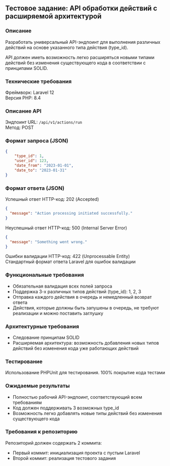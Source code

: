 ## Тестовое задание: API обработки действий с расширяемой архитектурой

### Описание
Разработать универсальный API-эндпоинт для выполнения различных действий на основе указанного типа действия (type_id).

API должен иметь возможность легко расширяться новыми типами действий без изменения существующего кода в соответствии с принципами SOLID.

### Технические требования
Фреймворк: Laravel 12</br>
Версия PHP: 8.4

### Описание API
Эндпоинт URL: `/api/v1/actions/run`</br>
Метод: POST

### Формат запроса (JSON)
```json
{
    "type_id": 1,
    "user_id": 123,
    "date_from": "2023-01-01",
    "date_to": "2023-01-31"
}
```

### Формат ответа (JSON)
Успешный ответ HTTP-код: 202 (Accepted)
```json
{
  "message": "Action processing initiated successfully."
}
```

Неуспешный ответ HTTP-код: 500 (Internal Server Error)
```json
{
  "message": "Something went wrong."
}
```

Ошибки валидации HTTP-код: 422 (Unprocessable Entity)</br>
Стандартный формат ответа Laravel для ошибок валидации

### Функциональные требования
- Обязательная валидация всех полей запроса
- Поддержка 3-х различных типов действий (type_id): 1, 2, 3
- Отправка каждого действия в очередь и немедленный возврат ответа
- Действия, которые должны быть запушены в очередь, не требуют реализации и можно поставить заглушку

### Архитектурные требования
- Следование принципам SOLID
- Расширяемая архитектура: возможность добавления новых типов действий без изменения кода уже работающих действий

### Тестирование
Использование PHPUnit для тестирования. 100% покрытие кода тестами

### Ожидаемые результаты
- Полностью рабочий API-эндпоинт, соответствующий всем требованиям
- Код должен поддерживать 3 возможных type_id
- Возможность легко добавлять новые типы действий без изменения существующего кода

### Требования к репозиторию
Репозиторий должен содержать 2 коммита:
- Первый коммит: инициализация проекта с пустым Laravel
- Второй коммит: реализация тестового задания
